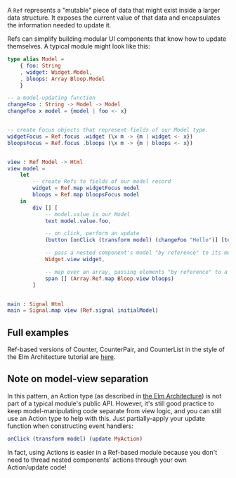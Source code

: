 A `Ref` represents a "mutable" piece of data that might exist inside a larger data structure.
It exposes the current value of that data and encapsulates the information needed to update it.

Refs can simplify building modular UI components that know how to update themselves.
A typical module might look like this:

```elm
type alias Model =
    { foo: String
    , widget: Widget.Model,
    , bloops: Array Bloop.Model
    }

-- a model-updating function
changeFoo : String -> Model -> Model
changeFoo x model = {model | foo <- x}


-- create Focus objects that represent fields of our Model type.
widgetFocus = Ref.focus .widget (\x m -> {m | widget <- x})
bloopsFocus = Ref.focus .bloops (\x m -> {m | bloops <- x})


view : Ref Model -> Html
view model =
    let
        -- create Refs to fields of our model record
        widget = Ref.map widgetFocus model
        bloops = Ref.map bloopsFocus model
    in
        div [] [
            -- model.value is our Model
            text model.value.foo,

            -- on click, perform an update
            (button [onClick (transform model) (changeFoo "Hello")] [text "Hi"]),

            -- pass a nested component's model "by reference" to its module's view function 
            Widget.view widget,

            -- map over an array, passing elements "by reference" to a view function
            span [] (Array.Ref.map Bloop.view bloops)
        ]


main : Signal Html
main = Signal.map view (Ref.signal initialModel)

```

## Full examples

Ref-based versions of Counter, CounterPair, and CounterList
in the style of the Elm Architecture tutorial are
[here](https://github.com/karldray/elm-ref/tree/master/examples).

## Note on model-view separation

In this pattern, an Action type (as described in
[the Elm Architecture](https://github.com/evancz/elm-architecture-tutorial#the-elm-architecture))
is not part of a typical module's public API.
However, it's still good practice to keep model-manipulating code separate from view logic,
and you can still use an Action type to help with this.
Just partially-apply your update function when constructing event handlers:

```elm
onClick (transform model) (update MyAction)
```

In fact, using Actions is easier in a Ref-based module because
you don't need to thread nested components' actions through your own Action/update code!

